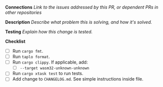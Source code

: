 **Connections**
_Link to the issues addressed by this PR, or dependent PRs in other repositories_

**Description**
_Describe what problem this is solving, and how it's solved._

**Testing**
_Explain how this change is tested._

<!--
Thanks for filing! The codeowners file will automatically request reviews from the appropriate teams.

After you get a review and have addressed any comments, please explicitly re-request a review from the
person(s) who reviewed your changes. This will make sure it gets re-added to their review queue - you're no bothering us!
-->

**Checklist**

- [ ] Run `cargo fmt`.
- [ ] Run `taplo format`.
- [ ] Run `cargo clippy`. If applicable, add:
  - [ ] `--target wasm32-unknown-unknown`
- [ ] Run `cargo xtask test` to run tests.
- [ ] Add change to `CHANGELOG.md`. See simple instructions inside file.
